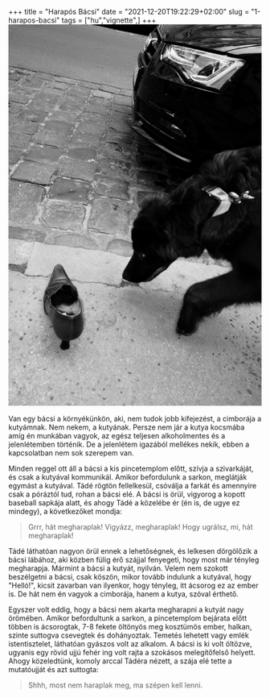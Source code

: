 +++
title = "Harapós Bácsi"
date = "2021-12-20T19:22:29+02:00"
slug = "1-harapos-bacsi"
tags = ["hu","vignette",]
+++
![black dog biting at shoe on street](FONO2633.jpg)


Van egy bácsi a környékünkön, aki, nem tudok jobb kifejezést, a cimborája a kutyámnak. Nem nekem, a kutyának. Persze nem jár a kutya kocsmába amíg én munkában vagyok, az egész teljesen alkoholmentes és a jelenlétemben történik. De a jelenlétem igazából mellékes nekik, ebben a kapcsolatban nem sok szerepem van.

Minden reggel ott áll a bácsi a kis pincetemplom előtt, szívja a szivarkáját, és csak a kutyával kommunikál.
Amikor befordulunk a sarkon, meglátják egymást a kutyával. Tádé rögtön fellelkesül, csóválja a farkát és amennyire csak a póráztól tud, rohan a bácsi elé. A bácsi is örül, vigyorog a kopott baseball sapkája alatt, és ahogy Tádé a közelébe ér (én is, de ugye ez mindegy), a következőket mondja:

> Grrr, hát megharaplak! Vigyázz, megharaplak! Hogy ugrálsz, mi, hát megharaplak!

Tádé láthatóan nagyon örül ennek a lehetőségnek, és lelkesen dörgölőzik a bácsi lábához, aki közben fülig érő szájjal fenyegeti, hogy most már tényleg megharapja. Mármint a bácsi a kutyát, nyilván.
Velem nem szokott beszélgetni a bácsi, csak köszön, mikor tovább indulunk a kutyával, hogy "Helló!", kicsit zavarban van ilyenkor, hogy tényleg, itt ácsorog ez az ember is. De hát nem én vagyok a cimborája, hanem a kutya, szóval érthető.

Egyszer volt eddig, hogy a bácsi nem akarta megharapni a kutyát nagy örömében. Amikor befordultunk a sarkon, a pincetemplom bejárata előtt többen is ácsorogtak, 7-8 fekete öltönyös meg kosztümös ember, halkan, szinte suttogva csevegtek és dohányoztak. Temetés lehetett vagy emlék istentisztelet, láthatóan gyászos volt az alkalom.
A bácsi is ki volt öltözve, ugyanis egy rövid ujjú fehér ing volt rajta a szokásos melegítőfelső helyett. Ahogy közeledtünk, komoly arccal Tádéra nézett, a szája elé tette a mutatóujját és azt suttogta:

> Shhh, most nem haraplak meg, ma szépen kell lenni.
